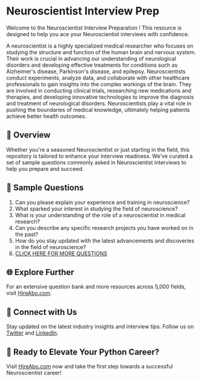 # Neuroscientist Interview Prep

Welcome to the Neuroscientist Interview Preparation ! This resource is designed to help you ace your Neuroscientist interviews with confidence.

A neuroscientist is a highly specialized medical researcher who focuses on studying the structure and function of the human brain and nervous system. Their work is crucial in advancing our understanding of neurological disorders and developing effective treatments for conditions such as Alzheimer's disease, Parkinson's disease, and epilepsy. Neuroscientists conduct experiments, analyze data, and collaborate with other healthcare professionals to gain insights into the complex workings of the brain. They are involved in conducting clinical trials, researching new medications and therapies, and developing innovative technologies to improve the diagnosis and treatment of neurological disorders. Neuroscientists play a vital role in pushing the boundaries of medical knowledge, ultimately helping patients achieve better health outcomes.

## 🚀 Overview

Whether you're a seasoned Neuroscientist or just starting in the field, this repository is tailored to enhance your interview readiness. We've curated a set of sample questions commonly asked in Neuroscientist interviews to help you prepare and succeed.

## 📝 Sample Questions

1. Can you please explain your experience and training in neuroscience?
2. What sparked your interest in studying the field of neuroscience?
3. What is your understanding of the role of a neuroscientist in medical research?
4. Can you describe any specific research projects you have worked on in the past?
5. How do you stay updated with the latest advancements and discoveries in the field of neuroscience?
6. [CLICK HERE FOR MORE QUESTIONS](https://hireabo.com/job/2_3_37/Neuroscientist)

## 🌐 Explore Further

For an extensive question bank and more resources across 5,000 fields, visit [HireAbo.com](https://www.hireabo.com).

## 📱 Connect with Us

Stay updated on the latest industry insights and interview tips. Follow us on [Twitter](https://twitter.com/hireabo) and [LinkedIn](https://www.linkedin.com/in/hire-abo-3609972a8/).

## 🚀 Ready to Elevate Your Python Career?

Visit [HireAbo.com](https://www.hireabo.com) now and take the first step towards a successful Neuroscientist career!